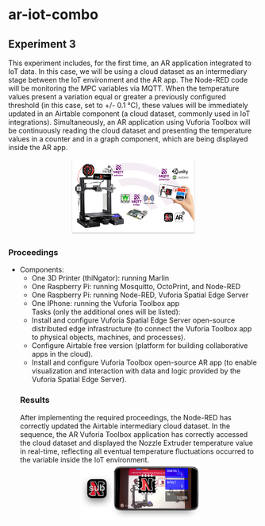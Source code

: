 # ar-iot-combo
## Experiment 3
This experiment includes, for the first time, an AR application integrated to IoT data. In this case, we will be using
a cloud dataset as an intermediary stage between the IoT environment and the AR app. The Node-RED code will
be monitoring the MPC variables via MQTT. When the temperature values present a variation equal or greater a
previously configured threshold (in this case, set to +/- 0.1 °C), these values will be immediately updated in an
Airtable component (a cloud dataset, commonly used in IoT integrations). Simultaneously, an AR application using
Vuforia Toolbox will be continuously reading the cloud dataset and presenting the temperature values in a counter
and in a graph component, which are being displayed inside the AR app.
<br>
<div align=center>
    <img src="https://github.com/paulonegrao/assets/blob/master/POC13.png" height="50%" width="50%" alt="AR - IoT Combo" width="650px" />
</div>
<h3>Proceedings</h3>
<ul>
<li>Components:
    <ul>
        <li>One 3D Printer (thiNgator): running Marlin</li>
        <li>One Raspberry Pi: running Mosquitto, OctoPrint, and Node-RED</li>
        <li>One Raspberry Pi: running Node-RED, Vuforia Spatial Edge Server</li>
        <li>One IPhone: running the Vuforia Toolbox app</li>
    </ul>
    <ul>Tasks (only the additional ones will be listed):
        <li>Install and configure Vuforia Spatial Edge Server open-source distributed edge infrastructure (to connect
            the Vuforia Toolbox app to physical objects, machines, and processes).</li>
        <li>Configure Airtable free version (platform for building collaborative apps in the cloud).</li>
        <li>Install and configure Vuforia Toolbox open-source AR app (to enable visualization and interaction with
            data and logic provided by the Vuforia Spatial Edge Server).</li>
     </ul>
<h3>Results</h3>
After implementing the required proceedings, the Node-RED has correctly updated the Airtable intermediary cloud
dataset. In the sequence, the AR Vuforia Toolbox application has correctly accessed the cloud dataset and displayed
the Nozzle Extruder temperature value in real-time, reflecting all eventual temperature fluctuations occurred to the
variable inside the IoT environment.
<br>
<div align=center>
    <img src="https://github.com/paulonegrao/assets/blob/master/POC14.png" height="50%" width="50%" alt="AR - IoT Combo" width="650px" />
</div>
